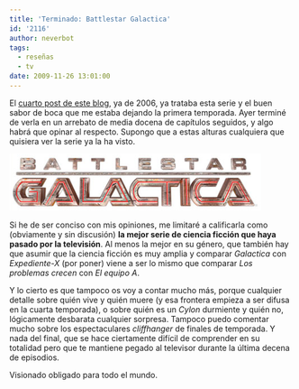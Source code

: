 ```yaml
---
title: 'Terminado: Battlestar Galactica'
id: '2116'
author: neverbot
tags:
  - reseñas
  - tv
date: 2009-11-26 13:01:00
---
```


El [cuarto post de este blog](https://neverbot.com/tv/battlestar-galactica/), ya de 2006, ya trataba esta serie y el buen sabor de boca que me estaba dejando la primera temporada. Ayer terminé de verla en un arrebato de media docena de capítulos seguidos, y algo habrá que opinar al respecto. Supongo que a estas alturas cualquiera que quisiera ver la serie ya la ha visto.

![Captura de pantalla 2009-11-26 a las 12.58.18.png](./terminado-battlestar-galactica/Captura-de-pantalla-2009-11-26-a-las-12.58.18.png)

Si he de ser conciso con mis opiniones, me limitaré a calificarla como (obviamente y sin discusión) **la mejor serie de ciencia ficción que haya pasado por la televisión**. Al menos la mejor en su género, que también hay que asumir que la ciencia ficción es muy amplia y comparar _Galactica_ con _Expediente-X_ (por poner) viene a ser lo mismo que comparar _Los problemas crecen_ con _El equipo A_.

Y lo cierto es que tampoco os voy a contar mucho más, porque cualquier detalle sobre quién vive y quién muere (y esa frontera empieza a ser difusa en la cuarta temporada), o sobre quién es un _Cylon_ durmiente y quién no, lógicamente desbarata cualquier sorpresa. Tampoco puedo comentar mucho sobre los espectaculares _cliffhanger_ de finales de temporada. Y nada del final, que se hace ciertamente difícil de comprender en su totalidad pero que te mantiene pegado al televisor durante la última decena de episodios.

Visionado obligado para todo el mundo.